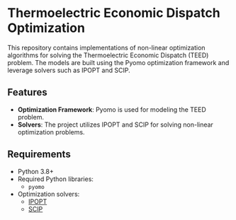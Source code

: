 # Thermoelectric Economic Dispatch Optimization

This repository contains implementations of non-linear optimization algorithms for solving the Thermoelectric Economic Dispatch (TEED) problem. The models are built using the Pyomo optimization framework and leverage solvers such as IPOPT and SCIP.

## Features

- **Optimization Framework**: Pyomo is used for modeling the TEED problem.
- **Solvers**: The project utilizes IPOPT and SCIP for solving non-linear optimization problems.

## Requirements

- Python 3.8+
- Required Python libraries:
  - `pyomo`
- Optimization solvers:
  - [IPOPT](https://coin-or.github.io/Ipopt/)
  - [SCIP](https://scipopt.org/)
